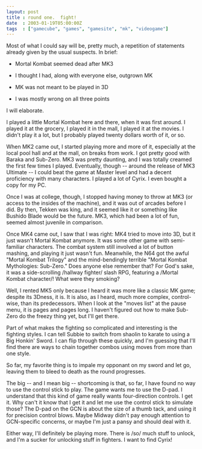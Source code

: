 ```yaml
---
layout: post
title : round one.  fight!
date  : 2003-01-19T05:00:00Z
tags  : ["gamecube", "games", "gamesite", "mk", "videogame"]
---
```

Most of what I could say will be, pretty much, a repetition of statements already given by the usual suspects.  In brief:

* Mortal Kombat seemed dead after MK3

* I thought I had, along with everyone else, outgrown MK

* MK was not meant to be played in 3D

* I was mostly wrong on all three points

I will elaborate.

I played a little Mortal Kombat here and there, when it was first around.  I played it at the grocery, I played it in the mall, I played it at the movies. I didn't play it a lot, but I probably played twenty dollars worth of it, or so.

When MK2 came out, I started playing more and more of it, especially at the local pool hall and at the mall, on breaks from work.  I got pretty good with Baraka and Sub-Zero.  MK3 was pretty daunting, and I was totally creamed the first few times I played.  Eventually, though -- around the release of MK3 Ultimate -- I could beat the game at Master level and had a decent proficiency with many characters.  I played a lot of Cyrix.  I even bought a copy for my PC.

Once I was at college, though, I stopped having money to throw at MK3 (or access to the insides of the machine), and it was out of arcades before I did. By then, Tekken was king, and it seemed like it or something like Bushido Blade would be the future.  MK3, which had been a lot of fun, seemed almost juvenile in comparison. 

Once MK4 came out, I saw that I was right:  MK4 tried to move into 3D, but it just wasn't Mortal Kombat anymore.  It was some other game with semi-familiar characters.  The combat system still involved a lot of button mashing, and playing it just wasn't fun.  Meanwhile, the N64 got the awful "Mortal Kombat Trilogy" and the mind-bendingly terrible "Mortal Kombat Mythologies: Sub-Zero." Does anyone else remember that?  For God's sake, it was a side-scrolling  /hallway fighter/ slash RPG, featuring a /Mortal Kombat character/!  What were they smoking?

Well, I rented MK5 only because I heard it was more like a classic MK game; despite its 3Dness, it is.  It is also, as I heard, much more complex, control-wise, than its predecessors.  When I look at the "moves list" at the pause menu, it is pages and pages long.  I haven't figured out how to make Sub-Zero do the freezy thing yet, but I'll get there.

Part of what makes the fighting so complicated and interesting is the fighting styles.  I can tell Subbie to switch from shaolin to karate to using a Big Honkin' Sword.  I can flip through these quickly, and I'm guessing that I'll find there are ways to chain together combos using moves from more than one style.

So far, my favorite thing is to impale my opponant on my sword and let go, leaving them to bleed to death as the round progresses.

The big -- and I mean big -- shortcoming is that, so far, I have found no way to use the control stick to play.  The game wants me to use the D-pad.  I understand that this kind of game really wants four-direction controls.  I get it.  Why can't it know that I get it and let me use the control stick to simulate those?  The D-pad on the GCN is about the size of a thumb tack, and using it for precision control blows.  Maybe Midway didn't pay enough attention to GCN-specific concerns, or maybe I'm just a pansy and should deal with it.

Either way, I'll definitely be playing more.  There is /so/ much stuff to unlock, and I'm a sucker for unlocking stuff in fighters.  I want to find Cyrix!

